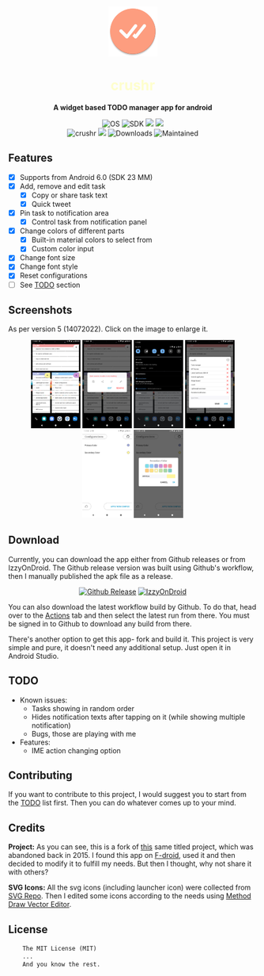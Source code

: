 <div align='center'>
	<img src='fastlane/metadata/android/en-US/images/icon.png' alt='crushr icon' width='100' height='100'>
    <h1 style='color:#ffff9e80;'>crushr</h1>
    <strong>A widget based TODO manager app for android</strong>
	<p>
		<img src='https://img.shields.io/badge/Android-3DDC84.svg?style=for-the-badge&logo=android&logoColor=white&style=plastic' alt='OS'>
		<img src='https://img.shields.io/badge/SDK-32-vibrant.svg' alt='SDK'>
		<a href='https://github.com/iamrasel/crushr/blob/master/LICENSE.md'><img src='https://img.shields.io/badge/License-MIT-red.svg'></a>
		<a href='https://github.com/iamrasel/crushr/actions'><img src='https://github.com/iamrasel/crushr/workflows/Build_Pushed/badge.svg?branch=master&event=push'></a>
        <br>
        <img src='https://img.shields.io/badge/App-crushr-80d8ff.svg' alt='crushr'>
		<a href='https://github.com/iamrasel/crushr/releases'><img src='https://img.shields.io/github/release/iamrasel/crushr.svg' ></a>
		<img src='https://img.shields.io/github/downloads/iamrasel/crushr/total.svg' alt='Downloads'>
		<img src='https://img.shields.io/badge/Maintained-yes-green.svg' alt='Maintained'>
	</p>
</div>

## Features
- [x] Supports from Android 6.0 (SDK 23 MM)
- [x] Add, remove and edit task
  - [x] Copy or share task text
  - [x] Quick tweet
- [x] Pin task to notification area
  - [x] Control task from notification panel
- [x] Change colors of different parts
  - [x] Built-in material colors to select from
  - [x] Custom color input
- [x] Change font size
- [x] Change font style
- [x] Reset configurations
- [ ] See [TODO](#todo) section

## Screenshots
As per version 5 (14072022). Click on the image to enlarge it.

<div align='center'>
	<img src='fastlane/metadata/android/en-US/images/phoneScreenshots/1.png' width=100>
	<img src='fastlane/metadata/android/en-US/images/phoneScreenshots/2.png' width=100>
	<img src='fastlane/metadata/android/en-US/images/phoneScreenshots/3.png' width=100>
	<img src='fastlane/metadata/android/en-US/images/phoneScreenshots/4.png' width=100>
	<img src='fastlane/metadata/android/en-US/images/phoneScreenshots/5.png' width=100>
	<img src='fastlane/metadata/android/en-US/images/phoneScreenshots/6.png' width=100>
</div>

## Download
Currently, you can download the app either from Github releases or from IzzyOnDroid. The Github release version was built using Github's workflow, then I manually published the apk file as a release.

<div align='center'>
	<a href='https://github.com/iamrasel/crushr/releases/latest'><img src='https://camo.githubusercontent.com/70bffd8873ab81e1bb0bccc44e488c3a989e3bd5/68747470733a2f2f692e6962622e636f2f71306d6463345a2f6765742d69742d6f6e2d6769746875622e706e67' width='200' alt='Github Release'></a>
	<a href='https://apt.izzysoft.de/fdroid/index/apk/rasel.neo.crushr'><img src='https://gitlab.com/IzzyOnDroid/repo/-/raw/master/assets/IzzyOnDroid.png' width='200' alt='IzzyOnDroid'></a>
</div>

You can also download the latest workflow build by Github. To do that, head over to the [Actions](https://github.com/iamrasel/crushr/actions) tab and then select the latest run from there. You must be signed in to Github to download any build from there.

There's another option to get this app- fork and build it. This project is very simple and pure, it doesn't need any additional setup. Just open it in Android Studio.

## TODO
- Known issues:
  - Tasks showing in random order
  - Hides notification texts after tapping on it (while showing multiple notification)
  - Bugs, those are playing with me
- Features:
  - IME action changing option
  
## Contributing
If you want to contribute to this project, I would suggest you to start from the [TODO](#todo) list first. Then you can do whatever comes up to your mind.

## Credits
  **Project:** As you can see, this is a fork of [this](https://github.com/tjmolinski/crushr) same titled project, which was abandoned back in 2015. I found this app on [F-droid](https://f-droid.org/en/packages/com.tjm.crushr), used it and then decided to modify it to fulfill my needs. But then I thought, why not share it with others?

 **SVG Icons:** All the svg icons (including launcher icon) were collected from [SVG Repo](https://www.svgrepo.com/). Then I edited some icons according to the needs using [Method Draw Vector Editor](https://editor.method.ac/).

## License
```
	The MIT License (MIT)
	...
	And you know the rest.
```

